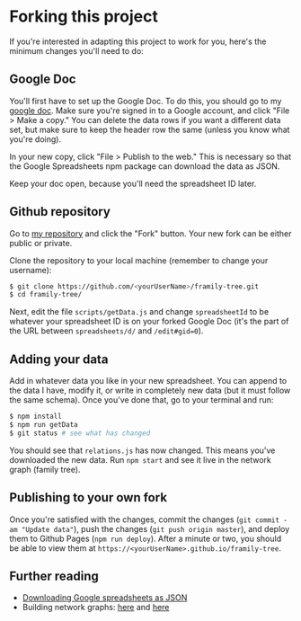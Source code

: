 # Forking this project

If you're interested in adapting this project to work for you, here's the
minimum changes you'll need to do:

## Google Doc

You'll first have to set up the Google Doc. To do this, you should go to my
[google
doc](https://docs.google.com/spreadsheets/d/1h6dVJKtETWX3Kr9PT6EaLu0gGavdi8Gnj4IlX155pfY/edit#gid=0).
Make sure you're signed in to a Google account, and click "File > Make a copy."
You can delete the data rows if you want a different data set, but make sure to
keep the header row the same (unless you know what you're doing).

In your new copy, click "File > Publish to the web." This is necessary so that
the Google Spreadsheets npm package can download the data as JSON.

Keep your doc open, because you'll need the spreadsheet ID later.

## Github repository

Go to [my repository](https://github.com/nfischer/framily-tree) and click the
"Fork" button. Your new fork can be either public or private.

Clone the repository to your local machine (remember to change your username):

```bash
$ git clone https://github.com/<yourUserName>/framily-tree.git
$ cd framily-tree/
```

Next, edit the file `scripts/getData.js` and change `spreadsheetId` to be
whatever your spreadsheet ID is on your forked Google Doc (it's the part of the
URL between `spreadsheets/d/` and `/edit#gid=0`).

## Adding your data

Add in whatever data you like in your new spreadsheet. You can append to the
data I have, modify it, or write in completely new data (but it must follow the
same schema). Once you've done that, go to your terminal and run:

```bash
$ npm install
$ npm run getData
$ git status # see what has changed
```

You should see that `relations.js` has now changed. This means you've downloaded
the new data. Run `npm start` and see it live in the network graph (family
tree).

## Publishing to your own fork

Once you're satisfied with the changes, commit the changes (`git commit -am
"Update data"`), push the changes (`git push origin master`), and deploy them to
Github Pages (`npm run deploy`). After a minute or two, you should be able to
view them at `https://<yourUserName>.github.io/framily-tree`.

## Further reading

 - [Downloading Google spreadsheets as
   JSON](https://github.com/bassarisse/google-spreadsheet-to-json)
 - Building network graphs: [here](http://visjs.org/) and
   [here](https://github.com/almende/vis)
